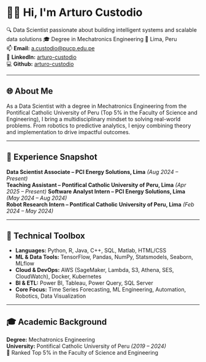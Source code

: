 # 👨‍🔬 Hi, I'm Arturo Custodio

🔍 Data Scientist passionate about building intelligent systems and scalable data solutions
🎓 Degree in Mechatronics Engineering
📌 Lima, Peru  
📫 **Email:** a.custodio@pucp.edu.pe  
🔗 **LinkedIn:** [arturo-custodio](https://linkedin.com/in/arturo-custodio)  
💻 **Github:** [arturo-custodio](https://github.com/arturo-custodio)

---

## 🌐 About Me

As a Data Scientist with a degree in Mechatronics Engineering from the Pontifical Catholic University of Peru (Top 5% in the Faculty of Science and Engineering), I bring a multidisciplinary mindset to solving real-world problems. From robotics to predictive analytics, I enjoy combining theory and implementation to drive impactful outcomes.

---

## 🌟 Experience Snapshot

**Data Scientist Associate – PCI Energy Solutions, Lima** *(Aug 2024 – Present)*  
**Teaching Assistant – Pontifical Catholic University of Peru, Lima** *(Apr 2025 – Present)*
**Software Analyst Intern – PCI Energy Solutions, Lima** *(May 2024 – Aug 2024)*  
**Robot Research Intern – Pontifical Catholic University of Peru, Lima** *(Feb 2024 – May 2024)*  

---

## 🧰 Technical Toolbox

- **Languages:** Python, R, Java, C++, SQL, Matlab, HTML/CSS  
- **ML & Data Tools:** TensorFlow, Pandas, NumPy, Statsmodels, Seaborn, MLflow  
- **Cloud & DevOps:** AWS (SageMaker, Lambda, S3, Athena, SES, CloudWatch), Docker, Kubernetes  
- **BI & ETL:** Power BI, Tableau, Power Query, SQL Server  
- **Core Focus:** Time Series Forecasting, ML Engineering, Automation, Robotics, Data Visualization

---

## 🎓 Academic Background

**Degree:** Mechatronics Engineering  
**University:** Pontifical Catholic University of Peru *(2019 – 2024)*  
🏅 Ranked Top 5% in the Faculty of Science and Engineering
